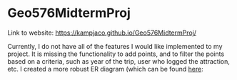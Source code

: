 # Geo576MidtermProj

Link to website: https://kampjaco.github.io/Geo576MidtermProj/

Currently, I do not have all of the features I would like implemented to my project.  It is missing the functionality to add points, and to filter the points based on a criteria, such as year of the trip, user who logged the attraction, etc.  I created a more robust ER diagram (which can be found [here]([url](https://github.com/Kampjaco/Geo576MidtermProj/blob/main/images/new_er.png)): 
